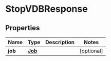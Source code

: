 

# StopVDBResponse


## Properties

Name | Type | Description | Notes
------------ | ------------- | ------------- | -------------
**job** | [**Job**](Job.md) |  |  [optional]



